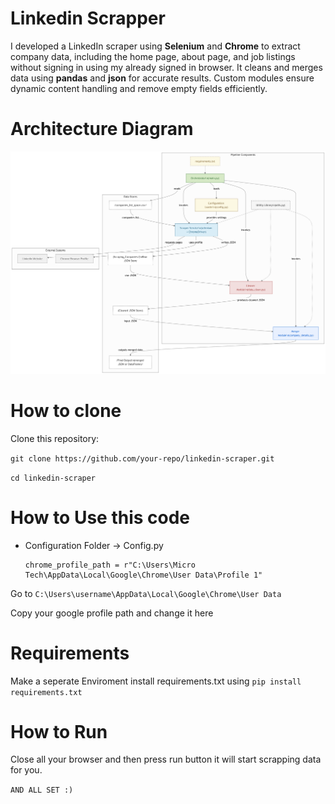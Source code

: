 
# Linkedin Scrapper

I developed a LinkedIn scraper using **Selenium** and  **Chrome** to extract company data, including the home page, about page, and job listings without signing in using my already signed in browser. It cleans and merges data using **pandas** and **json** for accurate results. Custom modules ensure dynamic content handling and remove empty fields efficiently.

# Architecture Diagram

![LinkedIn Scraper Flow](diagram.png)

# How to clone 
Clone this repository:

```git clone https://github.com/your-repo/linkedin-scraper.git ```

```cd linkedin-scraper```

# How to Use this code
- Configuration Folder -> Config.py

    ```
    chrome_profile_path = r"C:\Users\Micro Tech\AppData\Local\Google\Chrome\User Data\Profile 1" 
    ```

Go to ```C:\Users\username\AppData\Local\Google\Chrome\User Data```

Copy your google profile path and change it here

# Requirements
Make a seperate Enviroment install requirements.txt using 
``` pip install requirements.txt ```


# How to Run
Close all your browser and then press run button it will start scrapping data for you.

```AND ALL SET :)```

